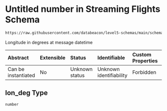 # Untitled number in Streaming Flights Schema

```txt
https://raw.githubusercontent.com/databeacon/level5-schemas/main/schemas/streaming/flights.schema.json#/properties/lon_deg
```

Longitude in degrees at message datetime

| Abstract            | Extensible | Status         | Identifiable            | Custom Properties | Additional Properties | Access Restrictions | Defined In                                                                              |
| :------------------ | :--------- | :------------- | :---------------------- | :---------------- | :-------------------- | :------------------ | :-------------------------------------------------------------------------------------- |
| Can be instantiated | No         | Unknown status | Unknown identifiability | Forbidden         | Allowed               | none                | [flights.schema.json\*](../../out/streaming/flights.schema.json "open original schema") |

## lon\_deg Type

`number`
